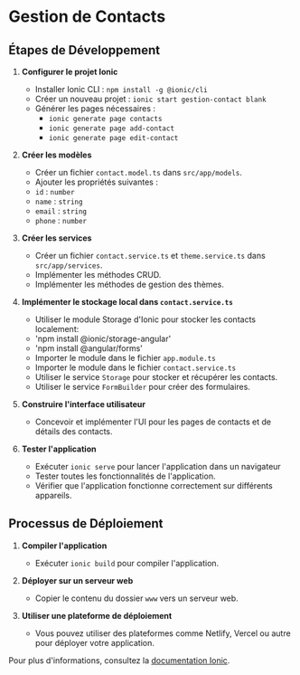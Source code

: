 # Gestion de Contacts

## Étapes de Développement

1. **Configurer le projet Ionic**
   - Installer Ionic CLI : `npm install -g @ionic/cli`
   - Créer un nouveau projet : `ionic start gestion-contact blank`
   - Générer les pages nécessaires :
     - `ionic generate page contacts`
     - `ionic generate page add-contact`
     - `ionic generate page edit-contact`


2. **Créer les modèles**
   - Créer un fichier `contact.model.ts` dans `src/app/models`.
   - Ajouter les propriétés suivantes :
   - `id` : `number`
   - `name` : `string`
   - `email` : `string`
   - `phone` : `number`


   
3. **Créer les services**
   - Créer un fichier `contact.service.ts` et `theme.service.ts` dans `src/app/services`.
   - Implémenter les méthodes CRUD.
   - Implémenter les méthodes de gestion des thèmes.

4. **Implémenter le stockage local dans `contact.service.ts`**
   - Utiliser le module Storage d'Ionic pour stocker les contacts localement:
   - 'npm install @ionic/storage-angular'
   - 'npm install @angular/forms'
   - Importer le module dans le fichier `app.module.ts`
   - Importer le module dans le fichier `contact.service.ts`
   - Utiliser le service `Storage` pour stocker et récupérer les contacts.
   - Utiliser le service `FormBuilder` pour créer des formulaires.

5. **Construire l'interface utilisateur**
   - Concevoir et implémenter l'UI pour les pages de contacts et de détails des contacts.
   

6. **Tester l'application**
   - Exécuter `ionic serve` pour lancer l'application dans un navigateur
   - Tester toutes les fonctionnalités de l'application.
   - Vérifier que l'application fonctionne correctement sur différents appareils.

## Processus de Déploiement

1. **Compiler l'application**
   - Exécuter `ionic build` pour compiler l'application.
   

2. **Déployer sur un serveur web**
   - Copier le contenu du dossier `www` vers un serveur web.

3. **Utiliser une plateforme de déploiement**
   - Vous pouvez utiliser des plateformes comme Netlify, Vercel ou autre pour déployer votre application.

Pour plus d'informations, consultez la [documentation Ionic](https://ionicframework.com/docs).
